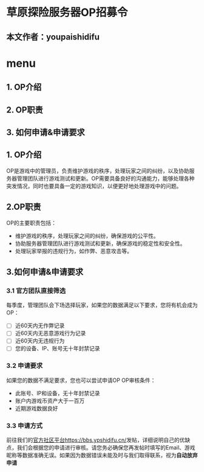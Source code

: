 # 草原探险服务器OP招募令
## 本文作者：youpaishidifu
# menu
## 1. OP介绍
## 2. OP职责
## 3. 如何申请&申请要求

## 1. OP介绍
OP是游戏中的管理员，负责维护游戏的秩序，处理玩家之间的纠纷，以及协助服务器管理团队进行游戏测试和更新。OP需要具备良好的沟通能力，能够处理各种突发情况，同时也要具备一定的游戏知识，以便更好地处理游戏中的问题。


## 2.OP职责
OP的主要职责包括：
- 维护游戏的秩序，处理玩家之间的纠纷，确保游戏的公平性。
- 协助服务器管理团队进行游戏测试和更新，确保游戏的稳定性和安全性。
- 处理玩家举报的违规行为，如作弊、恶意攻击等。

## 3.如何申请&申请要求
### 3.1 官方团队直接筛选
每季度，管理团队会下场选择玩家，如果您的数据满足以下要求，您将有机会成为OP：
- [ ]  近60天内无作弊记录
- [ ] 近60天内无恶意游戏行为记录
- [ ] 近60天内无违规行为
- [ ] 您的设备、IP、账号无十年封禁记录

### 3.2 申请要求
如果您的数据不满足要求，您也可以尝试申请OP
OP审核条件：
- 此账号、IP和设备，无十年封禁记录
- 账户内游戏币资产大于一百万
- 近期游戏数据良好

### 3.3 申请方式
前往我们的[官方社区平台https://bbs.ypshidifu.cn/](https://bbs.ypshidifu.cn/index.php)发帖，详细说明自己的优缺点，我们会根据您的申请进行审核。请您务必确保您再发帖时填写的Email、游戏昵称等数据准确无误。如果因为数据错误未能及时与我们取得联系，视为**自动放弃申请**